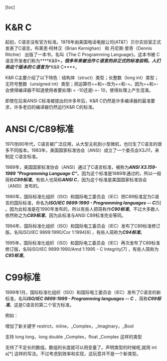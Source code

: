 [toc]

# K&R C

起初，C语言没有官方标准。1978年由美国电话电报公司(AT&T）贝尔实验室正式发表了C语言。布莱恩·柯林汉（Brian Kernighan） 和 丹尼斯·里奇（Dennis Ritchie） 出版了一本书，名叫《The C Programming Language》。这本书被 C语言开发者们称为***\*K&R\****，很多年来被当作 C语言的非正式的标准说明。人们称这个版本的 C语言为***\*K&R C\****。

K&R C主要介绍了以下特色：结构体（struct）类型；长整数（long int）类型；无符号整数（unsigned int）类型；把运算符=+和=-改为+=和-=。因为=+和=-会使得编译器不知道使用者要处理i = -10还是i =- 10，使得处理上产生混淆。

即使在后来ANSI C标准被提出的许多年后，K&R C仍然是许多编译器的最准要求，许多老旧的编译器仍然运行K&R C的标准。

# ANSI C/C89标准

1970到80年代，C语言被广泛应用，从大型主机到小型微机，也衍生了C语言的很多不同版本。1983年，美国国家标准协会（ANSI）成立了一个委员会X3J11，来制定 C语言标准。 

1989年，美国国家标准协会（ANSI）通过了C语言标准，被称为***ANSI X3.159-1989 "Programming Language C"***。因为这个标准是1989年通过的，所以一般简称***C89标准***。有些人也简称***ANSI C***，因为这个标准是美国国家标准协会（ANSI）发布的。

1990年，国际标准化组织（ISO）和国际电工委员会（IEC）把C89标准定为C语言的国际标准，命名为***ISO/IEC 9899:1990 - Programming languages -- C***[5] 。因为此标准是在1990年发布的，所以有些人把简称作***C90标准***。不过大多数人依然称之为***C89标准***，因为此标准与ANSI C89标准完全等同。

1994年，国际标准化组织（ISO）和国际电工委员会（IEC）发布了C89标准修订版，名叫ISO/IEC 9899:1990/Cor 1:1994[6] ，有些人简称为***C94标准***。

1995年，国际标准化组织（ISO）和国际电工委员会（IEC）再次发布了C89标准修订版，名叫ISO/IEC 9899:1990/Amd 1:1995 - C Integrity[7] ，有些人简称为***C95标准***。

# C99标准

1999年1月，国际标准化组织（ISO）和国际电工委员会（IEC）发布了C语言的新标准，名叫***ISO/IEC 9899:1999 - Programming languages -- C*** ，简称***C99标准***。这是C语言的第二个官方标准。

例如：

增加了新关键字 restrict，inline，_Complex，_Imaginary，_Bool

支持 long long，long double _Complex，float _Complex 这样的类型

支持了不定长的数组。数组的长度就可以用变量了。声明类型的时候呢,就用 int a[*] 这样的写法。不过考虑到效率和实现，这玩意并不是一个新类型。